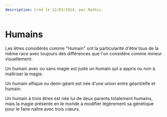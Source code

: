 ```yaml
---
description: Créé le 12/03/2024, par Mathis.
---
```


# Humains

Les êtres considérés comme "Humain" ont la particularité d'être tous de la même race avec toujours des différences que l'on considère comme mineur visuellement.

Un humain avec ou sans magie est juste un humain qui a appris ou non à maîtriser la magie.

Un humain elfique ou demi-géant est née d'une union entre géant/elfe et humain.

Un humain à trois êtres est née lui de deux parents totalement humains, mais la magie présente en le monde à modifier légèrement sa génétique pour le faire naître avec trois cœurs.
